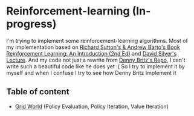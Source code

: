 # Reinforcement-learning (In-progress)
I'm trying to implement some reinforcement-learning algorithms. Most of my implementation based on [Richard Sutton's & Andrew Barto's Book Reinforcement Learning: An Introduction (2nd Ed)][1] and [David Silver's Lecture][2]. And my code not just a rewrite from [Denny Britz's Repo][3], I can't write such a beautiful code like he does yet :( So I try to implement it by myself and when I confuse I try to see how Denny Britz Implement it

## Table of content

- [Grid World][4] (Policy Evaluation, Policy Iteration, Value Iteration)

[1]: https://webdocs.cs.ualberta.ca/~sutton/book/bookdraft2016sep.pdf
[2]: https://www.youtube.com/watch?v=2pWv7GOvuf0
[3]: https://github.com/dennybritz/reinforcement-learning
[4]: https://github.com/rianrajagede/reinforcement-learning/blob/master/GridWorld.py

